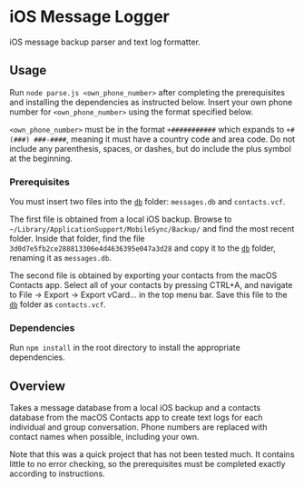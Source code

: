 # iOS Message Logger

iOS message backup parser and text log formatter.

## Usage

Run `node parse.js <own_phone_number>` after completing the prerequisites and
installing the dependencies as instructed below. Insert your own phone number
for `<own_phone_number>` using the format specified below.

`<own_phone_number>` must be in the format `+###########` which expands to
`+# (###) ###-####`, meaning it must have a country code and area code. Do not
include any parenthesis, spaces, or dashes, but do include the plus symbol at
the beginning.

### Prerequisites

You must insert two files into the [`db`](db) folder: `messages.db` and
`contacts.vcf`.

The first file is obtained from a local iOS backup. Browse to
`~/Library/ApplicationSupport/MobileSync/Backup/` and find the most recent
folder. Inside that folder, find the file
`3d0d7e5fb2ce288813306e4d4636395e047a3d28` and copy it to the [`db`](db)
folder, renaming it as `messages.db`.

The second file is obtained by exporting your contacts from the macOS Contacts
app. Select all of your contacts by pressing CTRL+A, and navigate to File ->
Export -> Export vCard... in the top menu bar. Save this file to the [`db`](db)
folder as `contacts.vcf`.

### Dependencies

Run `npm install` in the root directory to install the appropriate
dependencies.

## Overview

Takes a message database from a local iOS backup and a contacts database from
the macOS Contacts app to create text logs for each individual and group
conversation. Phone numbers are replaced with contact names when possible,
including your own.

Note that this was a quick project that has not been tested much. It contains
little to no error checking, so the prerequisites must be completed exactly
according to instructions.
